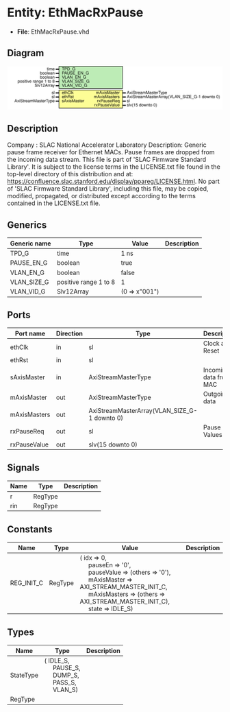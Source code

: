 # Entity: EthMacRxPause

- **File**: EthMacRxPause.vhd
## Diagram

![Diagram](EthMacRxPause.svg "Diagram")
## Description

Company    : SLAC National Accelerator Laboratory
Description:
Generic pause frame receiver for Ethernet MACs. Pause frames are dropped
from the incoming data stream.
This file is part of 'SLAC Firmware Standard Library'.
It is subject to the license terms in the LICENSE.txt file found in the
top-level directory of this distribution and at:
   https://confluence.slac.stanford.edu/display/ppareg/LICENSE.html.
No part of 'SLAC Firmware Standard Library', including this file,
may be copied, modified, propagated, or distributed except according to
the terms contained in the LICENSE.txt file.
## Generics

| Generic name | Type                  | Value         | Description |
| ------------ | --------------------- | ------------- | ----------- |
| TPD_G        | time                  | 1 ns          |             |
| PAUSE_EN_G   | boolean               | true          |             |
| VLAN_EN_G    | boolean               | false         |             |
| VLAN_SIZE_G  | positive range 1 to 8 | 1             |             |
| VLAN_VID_G   | Slv12Array            | (0 => x"001") |             |
## Ports

| Port name    | Direction | Type                                         | Description            |
| ------------ | --------- | -------------------------------------------- | ---------------------- |
| ethClk       | in        | sl                                           | Clock and Reset        |
| ethRst       | in        | sl                                           |                        |
| sAxisMaster  | in        | AxiStreamMasterType                          | Incoming data from MAC |
| mAxisMaster  | out       | AxiStreamMasterType                          | Outgoing data          |
| mAxisMasters | out       | AxiStreamMasterArray(VLAN_SIZE_G-1 downto 0) |                        |
| rxPauseReq   | out       | sl                                           | Pause Values           |
| rxPauseValue | out       | slv(15 downto 0)                             |                        |
## Signals

| Name | Type    | Description |
| ---- | ------- | ----------- |
| r    | RegType |             |
| rin  | RegType |             |
## Constants

| Name       | Type    | Value                                                                                                                                                                                                                                                                                                                                                                                                                       | Description |
| ---------- | ------- | --------------------------------------------------------------------------------------------------------------------------------------------------------------------------------------------------------------------------------------------------------------------------------------------------------------------------------------------------------------------------------------------------------------------------- | ----------- |
| REG_INIT_C | RegType |  (       idx          => 0,<br><span style="padding-left:20px">       pauseEn      => '0',<br><span style="padding-left:20px">       pauseValue   => (others => '0'),<br><span style="padding-left:20px">       mAxisMaster  => AXI_STREAM_MASTER_INIT_C,<br><span style="padding-left:20px">       mAxisMasters => (others => AXI_STREAM_MASTER_INIT_C),<br><span style="padding-left:20px">       state        => IDLE_S) |             |
## Types

| Name      | Type                                                                                                                                                                                        | Description |
| --------- | ------------------------------------------------------------------------------------------------------------------------------------------------------------------------------------------- | ----------- |
| StateType | ( IDLE_S,<br><span style="padding-left:20px"> PAUSE_S,<br><span style="padding-left:20px"> DUMP_S,<br><span style="padding-left:20px"> PASS_S,<br><span style="padding-left:20px"> VLAN_S)  |             |
| RegType   |                                                                                                                                                                                             |             |
